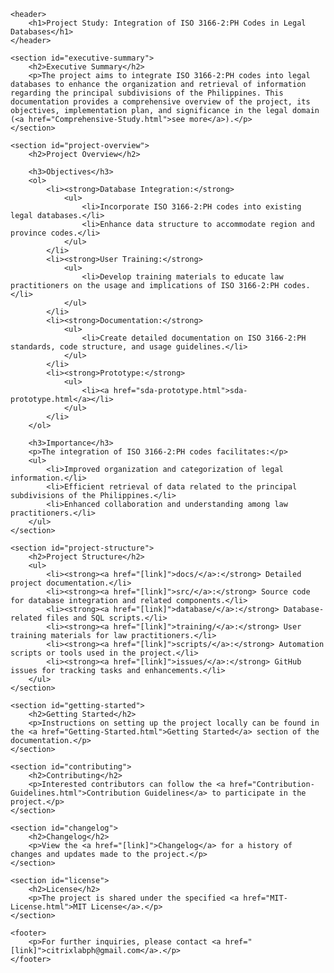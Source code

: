 <html lang="en">

<head>
    <meta charset="UTF-8">
    <meta name="viewport" content="width=device-width, initial-scale=1.0">
    <title>Project Study: ISO 3166-2:PH Integration</title>
</head>

<body>

    <header>
        <h1>Project Study: Integration of ISO 3166-2:PH Codes in Legal Databases</h1>
    </header>

    <section id="executive-summary">
        <h2>Executive Summary</h2>
        <p>The project aims to integrate ISO 3166-2:PH codes into legal databases to enhance the organization and retrieval of information regarding the principal subdivisions of the Philippines. This documentation provides a comprehensive overview of the project, its objectives, implementation plan, and significance in the legal domain (<a href="Comprehensive-Study.html">see more</a>).</p>
    </section>

    <section id="project-overview">
        <h2>Project Overview</h2>

        <h3>Objectives</h3>
        <ol>
            <li><strong>Database Integration:</strong>
                <ul>
                    <li>Incorporate ISO 3166-2:PH codes into existing legal databases.</li>
                    <li>Enhance data structure to accommodate region and province codes.</li>
                </ul>
            </li>
            <li><strong>User Training:</strong>
                <ul>
                    <li>Develop training materials to educate law practitioners on the usage and implications of ISO 3166-2:PH codes.</li>
                </ul>
            </li>
            <li><strong>Documentation:</strong>
                <ul>
                    <li>Create detailed documentation on ISO 3166-2:PH standards, code structure, and usage guidelines.</li>
                </ul>
            </li>
            <li><strong>Prototype:</strong>
                <ul>
                    <li><a href="sda-prototype.html">sda-prototype.html</a></li>
                </ul>
            </li>
        </ol>

        <h3>Importance</h3>
        <p>The integration of ISO 3166-2:PH codes facilitates:</p>
        <ul>
            <li>Improved organization and categorization of legal information.</li>
            <li>Efficient retrieval of data related to the principal subdivisions of the Philippines.</li>
            <li>Enhanced collaboration and understanding among law practitioners.</li>
        </ul>
    </section>

    <section id="project-structure">
        <h2>Project Structure</h2>
        <ul>
            <li><strong><a href="[link]">docs/</a>:</strong> Detailed project documentation.</li>
            <li><strong><a href="[link]">src/</a>:</strong> Source code for database integration and related components.</li>
            <li><strong><a href="[link]">database/</a>:</strong> Database-related files and SQL scripts.</li>
            <li><strong><a href="[link]">training/</a>:</strong> User training materials for law practitioners.</li>
            <li><strong><a href="[link]">scripts/</a>:</strong> Automation scripts or tools used in the project.</li>
            <li><strong><a href="[link]">issues/</a>:</strong> GitHub issues for tracking tasks and enhancements.</li>
        </ul>
    </section>

    <section id="getting-started">
        <h2>Getting Started</h2>
        <p>Instructions on setting up the project locally can be found in the <a href="Getting-Started.html">Getting Started</a> section of the documentation.</p>
    </section>

    <section id="contributing">
        <h2>Contributing</h2>
        <p>Interested contributors can follow the <a href="Contribution-Guidelines.html">Contribution Guidelines</a> to participate in the project.</p>
    </section>

    <section id="changelog">
        <h2>Changelog</h2>
        <p>View the <a href="[link]">Changelog</a> for a history of changes and updates made to the project.</p>
    </section>

    <section id="license">
        <h2>License</h2>
        <p>The project is shared under the specified <a href="MIT-License.html">MIT License</a>.</p>
    </section>

    <footer>
        <p>For further inquiries, please contact <a href="[link]">citrixlabph@gmail.com</a>.</p>
    </footer>

</body>

</html>
